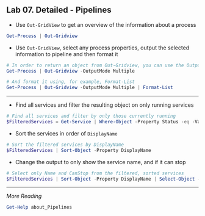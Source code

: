 ## Lab 07. Detailed - Pipelines

- Use `Out-GridView` to get an overview of the information about a process

```PowerShell
Get-Process | Out-Gridview
```

- Use `Out-GridView`, select any process properties, output the selected information to pipeline and then format it

```PowerShell
# In order to return an object from Out-Gridview, you can use the OutputMode parameter
Get-Process | Out-Gridview -OutputMode Multiple

# And format it using, for example, Format-List
Get-Process | Out-Gridview -OutputMode Multiple | Format-List
```

---

- Find all services and filter the resulting object on only running services

```PowerShell
# Find all services and filter by only those currently running
$FilteredServices = Get-Service | Where-Object -Property Status -eq -Value 'Running'
```

- Sort the services in order of `DisplayName`

```PowerShell
# Sort the filtered services by DisplayName
$FilteredServices | Sort-Object -Property DisplayName
```

- Change the output to only show the service name, and if it can stop

```PowerShell
# Select only Name and CanStop from the filtered, sorted services
$FilteredServices | Sort-Object -Property DisplayName | Select-Object -Property Name, CanStop
```

---

*More Reading*

```PowerShell
Get-Help about_Pipelines
```
